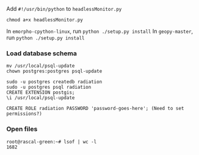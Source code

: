 Add `#!/usr/bin/python` to `headlessMonitor.py`

`chmod a+x headlessMonitor.py`

In `emorpho-cpython-linux`, run `python ./setup.py install`
In `geopy-master`, run `python ./setup.py install`

### Load database schema ###

    mv /usr/local/psql-update
    chown postgres:postgres psql-update

    sudo -u postgres createdb radiation
    sudo -u postgres psql radiation
    CREATE EXTENSION postgis;
    \i /usr/local/psql-update
    
    CREATE ROLE radiation PASSWORD 'password-goes-here'; (Need to set permissions?)

### Open files ###

    root@rascal-green:~# lsof | wc -l
    1682
